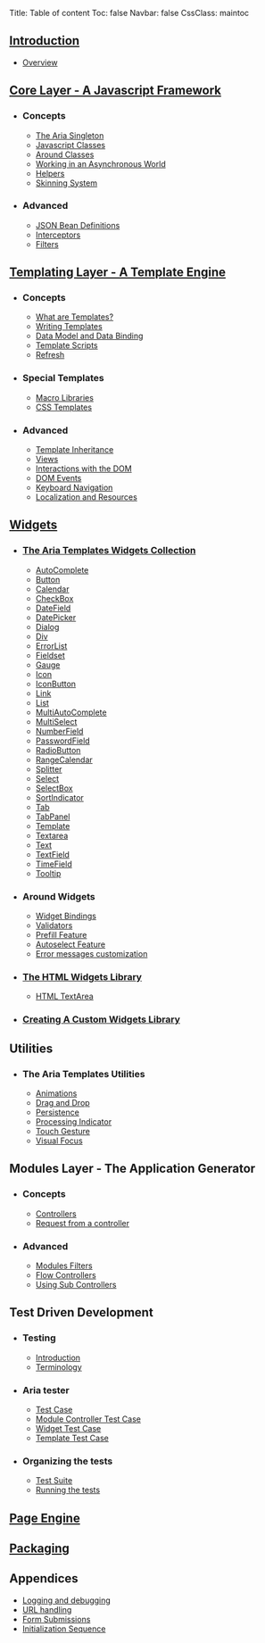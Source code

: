 Title: Table of content
Toc: false
Navbar: false
CssClass: maintoc

## [Introduction](introduction)

- [Overview](overview)

## [Core Layer - A Javascript Framework](core_layer_a_javascript_framework)
- ### Concepts
    - [The Aria Singleton](the_aria_singleton)
    - [Javascript Classes](javascript_classes)
    - [Around Classes](around_classes)
    - [Working in an Asynchronous World](working_in_an_asynchronous_world)
    - [Helpers](helpers)
    - [Skinning System](skinning_system)
- ### Advanced
    - [JSON Bean Definitions](json_bean_definitions)
    - [Interceptors](interceptors)
    - [Filters](filters)

## [Templating Layer - A Template Engine](templating_layer_a_template_engine)
- ### Concepts
    - [What are Templates?](what_are_templates)
    - [Writing Templates](writing_templates)
    - [Data Model and Data Binding](data_model_and_data_binding)
    - [Template Scripts](template_scripts)
    - [Refresh](refresh)
- ### Special Templates
    - [Macro Libraries](macro_libraries)
    - [CSS Templates](css_templates)
- ### Advanced
    - [Template Inheritance](template_inheritance)
    - [Views](views)
    - [Interactions with the DOM](interactions_with_the_dom)
    - [DOM Events](dom_events)
    - [Keyboard Navigation](keyboard_navigation)
    - [Localization and Resources](localization_and_resources)

## [Widgets](widgets)
- ### [The Aria Templates Widgets Collection](the_aria_templates_widgets_collection)
    - [AutoComplete](autocomplete)
    - [Button](button)
    - [Calendar](calendar)
    - [CheckBox](checkbox)
    - [DateField](datefield)
    - [DatePicker](datepicker)
    - [Dialog](dialog)
    - [Div](div)
    - [ErrorList](errorlist)
    - [Fieldset](fieldset)
    - [Gauge](gauge)
    - [Icon](icon)
    - [IconButton](iconbutton)
    - [Link](link)
    - [List](list)
    - [MultiAutoComplete](multiautocomplete)
    - [MultiSelect](multiselect)
    - [NumberField](numberfield)
    - [PasswordField](passwordfield)
    - [RadioButton](radiobutton)
    - [RangeCalendar](rangecalendar)
    - [Splitter](splitter)
    - [Select](select)
    - [SelectBox](selectbox)
    - [SortIndicator](sortindicator)
    - [Tab](tab)
    - [TabPanel](tabpanel)
    - [Template](template)
    - [Textarea](textarea)
    - [Text](text)
    - [TextField](textfield)
    - [TimeField](timefield)
    - [Tooltip](tooltip)
- ### Around Widgets
    - [Widget Bindings](widget_bindings)
    - [Validators](validators)
    - [Prefill Feature](prefill_feature)
    - [Autoselect Feature](autoselect_feature)
    - [Error messages customization](error_messages_customization)
- ### [The HTML Widgets Library](the_html_widgets_library)
    - [HTML TextArea](html_textarea)
- ### [Creating A Custom Widgets Library](creating_a_custom_widgets_library)

## Utilities
- ### The Aria Templates Utilities
    - [Animations](animations)
    - [Drag and Drop](dragdrop)
    - [Persistence](persistencestorage)
    - [Processing Indicator](processingindicator)
    - [Touch Gesture](touchgesture)
    - [Visual Focus](visualfocus)

## Modules Layer - The Application Generator
- ### Concepts
    - [Controllers](controllers)
    - [Request from a controller](request_from_a_controller)
- ### Advanced
    - [Modules Filters](modules_filters)
    - [Flow Controllers](flow_controllers)
    - [Using Sub Controllers](using_sub_controllers)

## Test Driven Development
- ### Testing
   - [Introduction](test_introduction)
   - [Terminology](test_terminology)
- ### Aria tester
   - [Test Case](test_case)
   - [Module Controller Test Case](module_controller_test_case)
   - [Widget Test Case](widget_test_case)
   - [Template Test Case](template_test_case)
- ### Organizing the tests
   - [Test Suite](test_suite)
   - [Running the tests](test_run)


## [Page Engine](page_engine)

## [Packaging](packaging)

## Appendices
- [Logging and debugging](logging_and_debugging)
- [URL handling](url_handling)
- [Form Submissions](form_submissions)
- [Initialization Sequence](initialization_sequence)